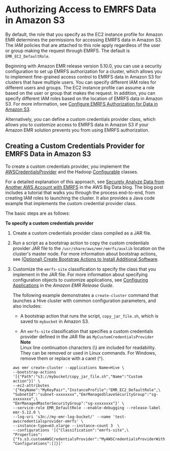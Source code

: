 # Authorizing Access to EMRFS Data in Amazon S3<a name="emr-plan-credentialsprovider"></a>

By default, the role that you specify as the EC2 instance profile for Amazon EMR determines the permissions for accessing EMRFS data in Amazon S3\. The IAM policies that are attached to this role apply regardless of the user or group making the request through EMRFS\. The default is `EMR_EC2_DefaultRole`\.

Beginning with Amazon EMR release version 5\.10\.0, you can use a security configuration to set up EMRFS authorization for a cluster, which allows you to implement fine\-grained access control to EMRFS data in Amazon S3 for clusters that have multiple users\. You can specify different IAM roles for different users and groups\. The EC2 instance profile can assume a role based on the user or group that makes the request\. In addition, you can specify different IAM roles based on the location of EMRFS data in Amazon S3\. For more information, see [Configure EMRFS Authorization for Data in Amazon S3](emr-emrfs-authz.md)\.

Alternatively, you can define a custom credentials provider class, which allows you to customize access to EMRFS data in Amazon S3 if your Amazon EMR solution prevents you from using EMRFS authorization\.

## Creating a Custom Credentials Provider for EMRFS Data in Amazon S3<a name="emr-create-credentialsprovider"></a>

To create a custom credentials provider, you implement the [AWSCredentialsProvider](http://docs.aws.amazon.com/AWSJavaSDK/latest/javadoc/com/amazonaws/auth/AWSCredentialsProvider.html) and the Hadoop [Configurable](https://hadoop.apache.org/docs/stable/api/org/apache/hadoop/conf/Configurable.html) classes\.

For a detailed explanation of this approach, see [Securely Analyze Data from Another AWS Account with EMRFS](http://aws.amazon.com/blogs/big-data/securely-analyze-data-from-another-aws-account-with-emrfs) in the AWS Big Data blog\. The blog post includes a tutorial that walks you through the process end\-to\-end, from creating IAM roles to launching the cluster\. It also provides a Java code example that implements the custom credential provider class\.

The basic steps are as follows:

**To specify a custom credentials provider**

1. Create a custom credentials provider class compiled as a JAR file\.

1. Run a script as a bootstrap action to copy the custom credentials provider JAR file to the `/usr/share/aws/emr/emrfs/auxlib` location on the cluster's master node\. For more information about bootstrap actions, see [\(Optional\) Create Bootstrap Actions to Install Additional Software](http://docs.aws.amazon.com/emr/latest/ManagementGuide/emr-plan-bootstrap.html)\.

1. Customize the `emrfs-site` classification to specify the class that you implement in the JAR file\. For more information about specifying configuration objects to customize applications, see [Configuring Applications](http://docs.aws.amazon.com/emr/latest/ReleaseGuide/emr-configure-apps.html) in the *Amazon EMR Release Guide*\.

   The following example demonstrates a `create-cluster` command that launches a Hive cluster with common configuration parameters, and also includes:

   + A bootstrap action that runs the script, `copy_jar_file.sh`, which is saved to `mybucket` in Amazon S3\.

   + An `emrfs-site` classification that specifies a custom credentials provider defined in the JAR file as `MyCustomCredentialsProvider`
**Note**  
Linux line continuation characters \(\\\) are included for readability\. They can be removed or used in Linux commands\. For Windows, remove them or replace with a caret \(^\)\.

   ```
   aws emr create-cluster --applications Name=Hive \
   --bootstrap-actions '[{"Path":"s3://mybucket/copy_jar_file.sh","Name":"Custom action"}]' \
   --ec2-attributes '{"KeyName":"MyKeyPair","InstanceProfile":"EMR_EC2_DefaultRole",\
   "SubnetId":"subnet-xxxxxxxx","EmrManagedSlaveSecurityGroup":"sg-xxxxxxxx",\
   "EmrManagedMasterSecurityGroup":"sg-xxxxxxxx"}' \
   --service-role EMR_DefaultRole --enable-debugging --release-label emr-5.12.0 \
   --log-uri 's3n://my-emr-log-bucket/' --name 'test-awscredentialsprovider-emrfs' \
   --instance-type=m3.xlarge --instance-count 3  \
   --configurations '[{"Classification":"emrfs-site",\
   "Properties":{"fs.s3.customAWSCredentialsProvider":"MyAWSCredentialsProviderWithUri"},\
   "Configurations":[]}]'
   ```